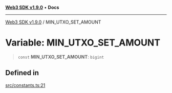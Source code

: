 [**Web3 SDK v1.9.0**](../README.md) • **Docs**

***

[Web3 SDK v1.9.0](../globals.md) / MIN\_UTXO\_SET\_AMOUNT

# Variable: MIN\_UTXO\_SET\_AMOUNT

> `const` **MIN\_UTXO\_SET\_AMOUNT**: `bigint`

## Defined in

[src/constants.ts:21](https://github.com/Mystic-Nayy/alephium-web3/blob/c1afd789a197ce5fe21f08c2965942090157c33d/packages/web3/src/constants.ts#L21)
